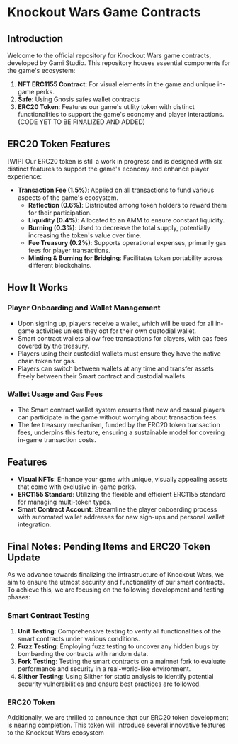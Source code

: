 # Knockout Wars Game Contracts

## Introduction

Welcome to the official repository for Knockout Wars game contracts, developed by Gami Studio. This repository houses essential components for the game's ecosystem:

1. **NFT ERC1155 Contract**: For visual elements in the game and unique in-game perks.
2. **Safe**: Using Gnosis safes wallet contracts
3. **ERC20 Token**: Features our game's utility token with distinct functionalities to support the game's economy and player interactions. (CODE YET TO BE FINALIZED AND ADDED)

## ERC20 Token Features

[WIP] Our ERC20 token is still a work in progress and is designed with six distinct features to support the game's economy and enhance player experience:

- **Transaction Fee (1.5%)**: Applied on all transactions to fund various aspects of the game's ecosystem.
  - **Reflection (0.6%)**: Distributed among token holders to reward them for their participation.
  - **Liquidity (0.4%)**: Allocated to an AMM to ensure constant liquidity.
  - **Burning (0.3%)**: Used to decrease the total supply, potentially increasing the token's value over time.
  - **Fee Treasury (0.2%)**: Supports operational expenses, primarily gas fees for player transactions.
  - **Minting & Burning for Bridging**: Facilitates token portability across different blockchains.

## How It Works

### Player Onboarding and Wallet Management

- Upon signing up, players receive a wallet, which will be used for all in-game activities unless they opt for their own custodial wallet.
- Smart contract wallets allow free transactions for players, with gas fees covered by the treasury.
- Players using their custodial wallets must ensure they have the native chain token for gas.
- Players can switch between wallets at any time and transfer assets freely between their Smart contract and custodial wallets.

### Wallet Usage and Gas Fees

- The Smart contract wallet system ensures that new and casual players can participate in the game without worrying about transaction fees.
- The fee treasury mechanism, funded by the ERC20 token transaction fees, underpins this feature, ensuring a sustainable model for covering in-game transaction costs.

## Features

- **Visual NFTs**: Enhance your game with unique, visually appealing assets that come with exclusive in-game perks.
- **ERC1155 Standard**: Utilizing the flexible and efficient ERC1155 standard for managing multi-token types.
- **Smart Contract Account**: Streamline the player onboarding process with automated wallet addresses for new sign-ups and personal wallet integration.

## Final Notes: Pending Items and ERC20 Token Update

As we advance towards finalizing the infrastructure of Knockout Wars, we aim to ensure the utmost security and functionality of our smart contracts. To achieve this, we are focusing on the following development and testing phases:

### Smart Contract Testing

1. **Unit Testing**: Comprehensive testing to verify all functionalities of the smart contracts under various conditions.
2. **Fuzz Testing**: Employing fuzz testing to uncover any hidden bugs by bombarding the contracts with random data.
3. **Fork Testing**: Testing the smart contracts on a mainnet fork to evaluate performance and security in a real-world-like environment.
4. **Slither Testing**: Using Slither for static analysis to identify potential security vulnerabilities and ensure best practices are followed.

### ERC20 Token

Additionally, we are thrilled to announce that our ERC20 token development is nearing completion. This token will introduce several innovative features to the Knockout Wars ecosystem

